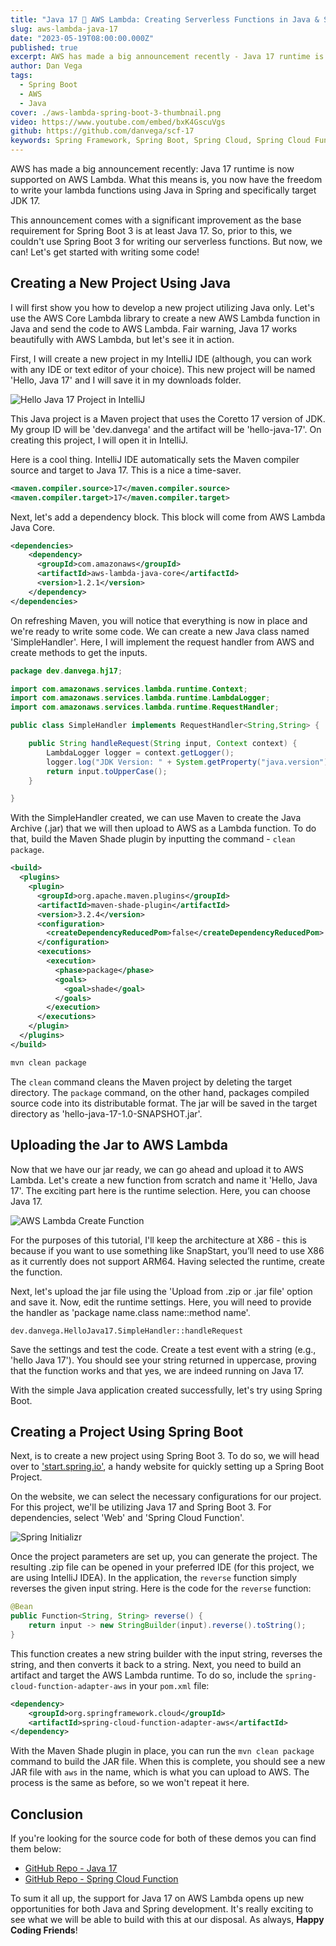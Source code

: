 ```yaml
---
title: "Java 17 🤝 AWS Lambda: Creating Serverless Functions in Java & Spring with Java 17"
slug: aws-lambda-java-17
date: "2023-05-19T08:00:00.000Z"
published: true
excerpt: AWS has made a big announcement recently - Java 17 runtime is now supported on AWS Lambda. What this means is, you now have the freedom to write your lambda functions using Java in Spring and specifically target JDK 17.
author: Dan Vega
tags:
  - Spring Boot
  - AWS
  - Java
cover: ./aws-lambda-spring-boot-3-thumbnail.png
video: https://www.youtube.com/embed/bxK4GscuVgs
github: https://github.com/danvega/scf-17
keywords: Spring Framework, Spring Boot, Spring Cloud, Spring Cloud Function, Spring AWS, AWS Lambda, Java, Java 17
---
```


AWS has made a big announcement recently: Java 17 runtime is now supported on AWS Lambda. What this means is, you now have the freedom to write your lambda functions using Java in Spring and specifically target JDK 17.

This announcement comes with a significant improvement as the base requirement for Spring Boot 3 is at least Java 17. So, prior to this, we couldn't use Spring Boot 3 for writing our serverless functions. But now, we can! Let's get started with writing some code!

## Creating a New Project Using Java

I will first show you how to develop a new project utilizing Java only. Let's use the AWS Core Lambda library to create a new AWS Lambda function in Java and send the code to AWS Lambda. Fair warning, Java 17 works beautifully with AWS Lambda, but let's see it in action.

First, I will create a new project in my IntelliJ IDE (although, you can work with any IDE or text editor of your choice). This new project will be named 'Hello, Java 17' and I will save it in my downloads folder.

![Hello Java 17 Project in IntelliJ](./hello-java-17-pom.png)

This Java project is a Maven project that uses the Coretto 17 version of JDK. My group ID will be 'dev.danvega' and the artifact will be 'hello-java-17'. On creating this project, I will open it in IntelliJ.

Here is a cool thing. IntelliJ IDE automatically sets the Maven compiler source and target to Java 17. This is a nice a time-saver.

```xml
<maven.compiler.source>17</maven.compiler.source>
<maven.compiler.target>17</maven.compiler.target>
```

Next, let's add a dependency block. This block will come from AWS Lambda Java Core.

```xml
<dependencies>
    <dependency>
      <groupId>com.amazonaws</groupId>
      <artifactId>aws-lambda-java-core</artifactId>
      <version>1.2.1</version>
    </dependency>
</dependencies>
```

On refreshing Maven, you will notice that everything is now in place and we're ready to write some code. We can create a new Java class named 'SimpleHandler'. Here, I will implement the request handler from AWS and create methods to get the inputs.

```java
package dev.danvega.hj17;

import com.amazonaws.services.lambda.runtime.Context;
import com.amazonaws.services.lambda.runtime.LambdaLogger;
import com.amazonaws.services.lambda.runtime.RequestHandler;

public class SimpleHandler implements RequestHandler<String,String> {

    public String handleRequest(String input, Context context) {
        LambdaLogger logger = context.getLogger();
        logger.log("JDK Version: " + System.getProperty("java.version"));
        return input.toUpperCase();
    }

}
```

With the SimpleHandler created, we can use Maven to create the Java Archive (.jar) that we will then upload to AWS as a Lambda function. To do that, build the Maven Shade plugin by inputting the command - `clean package`.

```xml
<build>
  <plugins>
    <plugin>
      <groupId>org.apache.maven.plugins</groupId>
      <artifactId>maven-shade-plugin</artifactId>
      <version>3.2.4</version>
      <configuration>
        <createDependencyReducedPom>false</createDependencyReducedPom>
      </configuration>
      <executions>
        <execution>
          <phase>package</phase>
          <goals>
            <goal>shade</goal>
          </goals>
        </execution>
      </executions>
    </plugin>
  </plugins>
</build>
```

```bash
mvn clean package
```

The `clean` command cleans the Maven project by deleting the target directory. The `package` command, on the other hand, packages compiled source code into its distributable format. The jar will be saved in the target directory as 'hello-java-17-1.0-SNAPSHOT.jar'.

## Uploading the Jar to AWS Lambda

Now that we have our jar ready, we can go ahead and upload it to AWS Lambda. Let's create a new function from scratch and name it 'Hello, Java 17'. The exciting part here is the runtime selection. Here, you can choose Java 17.

![AWS Lambda Create Function](./aws-create-function.png)

For the purposes of this tutorial, I'll keep the architecture at X86 - this is because if you want to use something like SnapStart, you’ll need to use X86 as it currently does not support ARM64. Having selected the runtime, create the function.

Next, let's upload the jar file using the 'Upload from .zip or .jar file' option and save it. Now, edit the runtime settings. Here, you will need to provide the handler as 'package name.class name::method name'.

```
dev.danvega.HelloJava17.SimpleHandler::handleRequest
```

Save the settings and test the code. Create a test event with a string (e.g., 'hello Java 17'). You should see your string returned in uppercase, proving that the function works and that yes, we are indeed running on Java 17.

With the simple Java application created successfully, let's try using Spring Boot.

## Creating a Project Using Spring Boot

Next, is to create a new project using Spring Boot 3. To do so, we will head over to ['start.spring.io'](https://start.spring.io/), a handy website for quickly setting up a Spring Boot Project.

On the website, we can select the necessary configurations for our project. For this project, we'll be utilizing Java 17 and Spring Boot 3. For dependencies, select 'Web' and 'Spring Cloud Function'.

![Spring Initializr](./scf-spring-init.png)

Once the project parameters are set up, you can generate the project. The resulting .zip file can be opened in your preferred IDE (for this project, we are using IntelliJ IDEA). In the application, the `reverse` function simply reverses the given input string. Here is the code for the `reverse` function:

```java
@Bean
public Function<String, String> reverse() {
    return input -> new StringBuilder(input).reverse().toString();
}
```

This function creates a new string builder with the input string, reverses the string, and then converts it back to a string. Next, you need to build an artifact and target the AWS Lambda runtime. To do so, include the `spring-cloud-function-adapter-aws` in your `pom.xml` file:

```xml
<dependency>
    <groupId>org.springframework.cloud</groupId>
    <artifactId>spring-cloud-function-adapter-aws</artifactId>
</dependency>
```

With the Maven Shade plugin in place, you can run the `mvn clean package` command to build the JAR file. When this is complete, you should see a new JAR file with `aws` in the name, which is what you can upload to AWS. The process is the same as before, so we won't repeat it here.

## Conclusion

If you're looking for the source code for both of these demos you can find them below:

- [GitHub Repo - Java 17]( https://github.com/danvega/hello-java-17)
- [GitHub Repo - Spring Cloud Function](https://github.com/danvega/scf-17)

To sum it all up, the support for Java 17 on AWS Lambda opens up new opportunities for both Java and Spring development. It's really exciting to see what we will be able to build with this at our disposal. As always, **Happy Coding Friends**!
